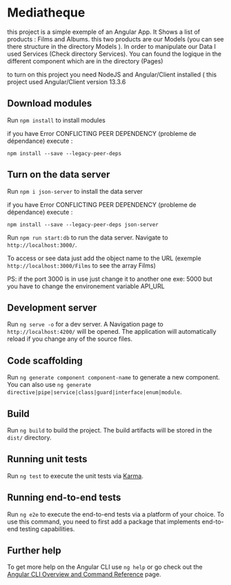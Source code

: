 # Mediatheque

this project is a simple exemple of an Angular App. It Shows a list of products : Films and Albums. this two products are our Models (you can see there structure in the directory Models ). In order to manipulate our Data I used Services (Check directory Services). You can found the logique in the different component which are in the directory (Pages) 

to turn on this project you need NodeJS and Angular/Client installed ( this project used Angular/Client version 13.3.6

## Download modules

Run `npm install` to install modules

if you have Error CONFLICTING PEER DEPENDENCY (probleme de dépendance) execute : 

 `npm install --save --legacy-peer-deps`

## Turn on the data server

Run `npm i json-server` to install the data server

if you have Error CONFLICTING PEER DEPENDENCY (probleme de dépendance) execute : 

 `npm install --save --legacy-peer-deps json-server`

Run `npm run start:db` to run the data server. Navigate to `http://localhost:3000/`.

To access or see data just add the object name to the URL (exemple `http://localhost:3000/Films` to see the array Films)

PS: if the port 3000 is in use just change it to another one exe: 5000 but you have to change the environement variable API_URL

## Development server

Run `ng serve -o` for a dev server. A Navigation page to `http://localhost:4200/` will be opened. The application will automatically reload if you change any of the source files.

## Code scaffolding

Run `ng generate component component-name` to generate a new component. You can also use `ng generate directive|pipe|service|class|guard|interface|enum|module`.

## Build

Run `ng build` to build the project. The build artifacts will be stored in the `dist/` directory.

## Running unit tests

Run `ng test` to execute the unit tests via [Karma](https://karma-runner.github.io).

## Running end-to-end tests

Run `ng e2e` to execute the end-to-end tests via a platform of your choice. To use this command, you need to first add a package that implements end-to-end testing capabilities.

## Further help

To get more help on the Angular CLI use `ng help` or go check out the [Angular CLI Overview and Command Reference](https://angular.io/cli) page.
